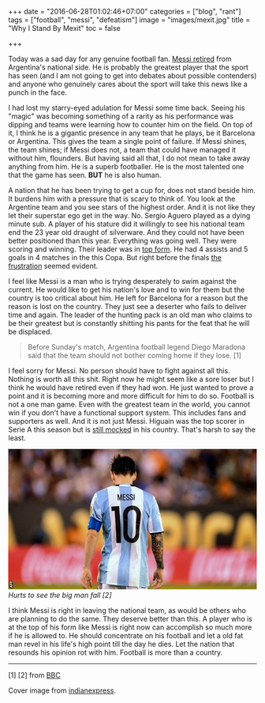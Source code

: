 +++
date = "2016-06-28T01:02:46+07:00"
categories = ["blog", "rant"]
tags = ["football", "messi", "defeatism"]
image = "images/mexit.jpg"
title = "Why I Stand By Mexit"
toc = false

+++

Today was a sad day for any genuine football fan. [Messi retired](http://www.bbc.com/sport/football/36637591) from Argentina's national side. He is probably the greatest player that the sport has seen (and I am not going to get into debates about possible contenders) and anyone who genuinely cares about the sport will take this news like a punch in the face.

I had lost my starry-eyed adulation for Messi some time back. Seeing his "magic" was becoming something of a rarity as his performance was dipping and teams were learning how to counter him on the field. On top of it, I think he is a gigantic presence in any team that he plays, be it Barcelona or Argentina. This gives the team a single point of failure. If Messi shines, the team shines; if Messi does not, a team that could have managed it without him, flounders. But having said all that, I do not mean to take away anything from him. He is a superb footballer. He is the most talented one that the game has seen. **BUT** he is also human.

A nation that he has been trying to get a cup for, does not stand beside him. It burdens him with a pressure that is scary to think of. You look at the Argentine team and you see stars of the highest order. And it is not like they let their superstar ego get in the way. No. Sergio Aguero played as a dying minute sub. A player of his stature did it willingly to see his national team end the 23 year old draught of silverware. And they could not have been better positioned than this year. Everything was going well. They were scoring and winning. Their leader was in [top form](http://www.goal.com/en-us/news/587/copa-america/2016/06/21/24902842/messi-becomes-argentinas-all-time-top-scorer). He had 4 assists and 5 goals in 4 matches in the this Copa. But right before the finals [the frustration](http://www.goal.com/en-us/news/587/copa-america/2016/06/23/24986942/what-a-disaster-messi-takes-aim-at-afa) seemed evident.

I feel like Messi is a man who is trying desperately to swim against the current. He would like to get his nation's love and to win for them but the country is too critical about him. He left for Barcelona for a reason but the reason is lost on the country. They just see a deserter who fails to deliver time and again. The leader of the hunting pack is an old man who claims to be their greatest but is constantly shitting his pants for the feat that he will be displaced.

> Before Sunday's match, Argentina football legend Diego Maradona said that the team should not bother coming home if they lose. [1]

I feel sorry for Messi. No person should have to fight against all this. Nothing is worth all this shit. Right now he might seem like a sore loser but I think he would have retired even if they had won. He just wanted to prove a point and it is becoming more and more difficult for him to do so. Football is not a one man game. Even with the greatest team in the world, you cannot win if you don't have a functional support system. This includes fans and supporters as well. And it is not just Messi. Higuain was the top scorer in Serie A this season but is [still mocked](http://www.dailymail.co.uk/wires/ap/article-3661616/For-Argentinas-Higuain-missed-chances-Copa-final.html) in his country. That's harsh to say the least.

<p class="postimg">
	<img src="/images/messi_back_afp.jpg" alt="messi-back"/>
	<em>Hurts to see the big man fall [2]</em>
</p>

I think Messi is right in leaving the national team, as would be others who are planning to do the same. They deserve better than this. A player who is at the top of his form like Messi is right now can accomplish so much more if he is allowed to. He should concentrate on his football and let a old fat man revel in his life's high point till the day he dies. Let the nation that resounds his opinion rot with him. Football is more than a country.

<hr />

[1] [2] from [BBC](http://www.bbc.com/sport/football/36637591)

Cover image from [indianexpress](http://images.indianexpress.com/2016/06/messi-75911.jpg).